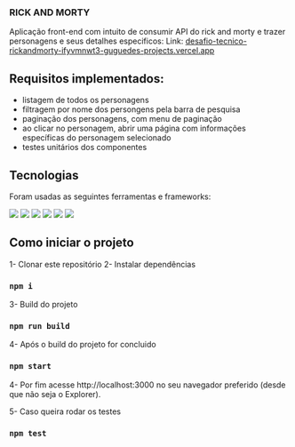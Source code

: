 ### RICK AND MORTY 

Aplicação front-end com intuito de consumir API do rick and morty e trazer personagens e seus detalhes especificos:
Link: [desafio-tecnico-rickandmorty-ifyvmnwt3-guguedes-projects.vercel.app
](https://desafio-tecnico-rickandmorty.vercel.app/)
## Requisitos implementados:
- listagem de todos os personagens 
- filtragem por nome dos persongens pela barra de pesquisa
- paginação dos personagens, com menu de paginação
- ao clicar no personagem, abrir uma página com informações específicas do personagem selecionado
- testes unitários dos componentes

## Tecnologias
Foram usadas as seguintes ferramentas e frameworks:

<img src="https://img.shields.io/badge/styled--components-DB7093?style=for-the-badge&logo=styled-components&logoColor=white"/> <img src="https://img.shields.io/badge/React-20232A?style=for-the-badge&logo=react&logoColor=61DAFB"/> <img src="https://img.shields.io/badge/Jest-C21325?style=for-the-badge&logo=jest&logoColor=white"/> <img src="https://img.shields.io/badge/axios-671ddf?&style=for-the-badge&logo=axios&logoColor=white"/> <img src="https://img.shields.io/badge/next%20js-000000?style=for-the-badge&logo=nextdotjs&logoColor=white"/> <img src="https://img.shields.io/badge/JavaScript-323330?style=for-the-badge&logo=javascript&logoColor=F7DF1E"/>

## Como iniciar o projeto
1- Clonar este repositório
2- Instalar dependências
### `npm i`
3- Build do projeto
### `npm run build`
4- Após o build do projeto for concluido
### `npm start`
4- Por fim acesse http://localhost:3000 no seu navegador preferido (desde que não seja o Explorer).

5- Caso queira rodar os testes
### `npm test`



